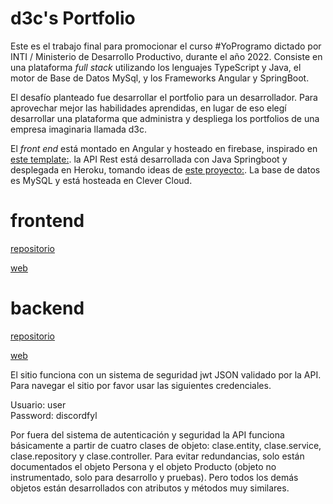 
# d3c's Portfolio

Este es el trabajo final para promocionar el curso #YoProgramo dictado por INTI / Ministerio de Desarrollo Productivo, durante el año 2022. Consiste en una plataforma _full stack_ utilizando los lenguajes TypeScript y Java, el motor de Base de Datos MySql, y los Frameworks Angular y SpringBoot.

El desafío planteado fue desarrollar el portfolio para un desarrollador. Para aprovechar mejor las habilidades aprendidas, en lugar de eso elegí desarrollar una plataforma que administra y despliega los portfolios de una empresa imaginaria llamada d3c.

El _front end_ está montado en Angular y hosteado en firebase, inspirado en [este template:](https://www.youtube.com/watch?v=LOMm7W9R0Oo). la API Rest está desarrollada con Java Springboot y desplegada en Heroku, tomando ideas de [este proyecto:](https://inezpre5.wordpress.com/2019/04/15/jwt-con-spring-boot-mysql-y-angular-7-capitulo-1-presentacion-del-proyecto/). La base de datos es MySQL y está hosteada en Clever Cloud. 

# frontend

[repositorio](https://github.com/jlarata/portfolio)
<br>

[web](https://portfolio-1dac6.web.app/)

 # backend

[repositorio](https://github.com/jlarata/fspf)
<br>

[web](http://fspf.herokuapp.com/)


El sitio funciona con un sistema de seguridad jwt JSON validado por la API. Para navegar el sitio por favor usar las siguientes credenciales.

Usuario: user
<br>
Password: discordfyl

Por fuera del sistema de autenticación y seguridad la API funciona básicamente a partir de cuatro clases de objeto: clase.entity, clase.service, clase.repository y clase.controller. Para evitar redundancias, solo están documentados el objeto Persona y el objeto Producto (objeto no instrumentado, solo para desarrollo y pruebas). Pero todos los demás objetos están desarrollados con atributos y métodos muy similares.

